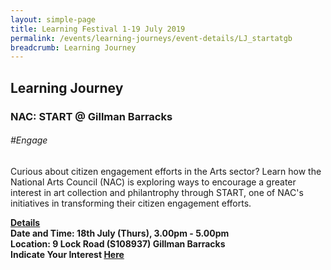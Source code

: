 ```yaml
---
layout: simple-page
title: Learning Festival 1-19 July 2019
permalink: /events/learning-journeys/event-details/LJ_startatgb
breadcrumb: Learning Journey
---
```


## Learning Journey
### NAC: START @ Gillman Barracks 

###### _#Engage_

Curious about citizen engagement efforts in the Arts sector? Learn how the National Arts Council (NAC) is exploring ways to encourage a greater interest in art collection and philantrophy through START, one of NAC's initiatives in transforming their citizen engagement efforts.

<b><u>Details</u><br>
**Date and Time: 18th July (Thurs), 3.00pm - 5.00pm** <br>
**Location: 9 Lock Road (S108937) Gillman Barracks</i>** <br>
**Indicate Your Interest [Here]()** 

